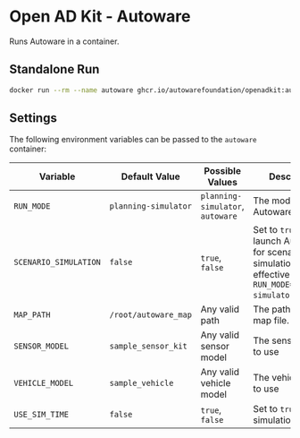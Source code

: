 # Open AD Kit - Autoware

Runs Autoware in a container.

## Standalone Run

```bash
docker run --rm --name autoware ghcr.io/autowarefoundation/openadkit:autoware
```

## Settings

The following environment variables can be passed to the `autoware` container:

| Variable          | Default Value                  | Possible Values | Description                                                                                                                            |
| ----------------- | ------------------------------ | --------------- | -------------------------------------------------------------------------------------------------------------------------------------- |
| `RUN_MODE`        | `planning-simulator`           | `planning-simulator`, `autoware` | The mode to run Autoware in.                                                                                                          |
| `SCENARIO_SIMULATION` | `false`                        | `true`, `false` | Set to `true` to launch Autoware for scenario simulation. Only effective when `RUN_MODE=planning-simulator`. |
| `MAP_PATH`        | `/root/autoware_map`           | Any valid path  | The path to the map file.                                                                                                            |
| `SENSOR_MODEL`    | `sample_sensor_kit`            | Any valid sensor model      | The sensor model to use                                                                                 |
| `VEHICLE_MODEL`   | `sample_vehicle`               | Any valid vehicle model     | The vehicle model to use                                                                                 |
| `USE_SIM_TIME`    | `false`                         | `true`, `false` | Set to `true` to use simulation time.                                                                                              |
